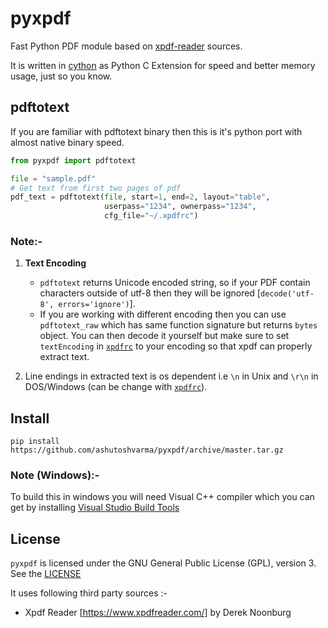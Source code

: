 # pyxpdf
Fast Python PDF module based on [xpdf-reader](https://www.xpdfreader.com/) sources.

It is written in [cython](https://cython.org/) as Python C Extension for speed and better memory usage, just so you know.


## pdftotext
If you are familiar with pdftotext binary then this is it's python port with almost native binary speed.

```python
from pyxpdf import pdftotext

file = "sample.pdf"
# Get text from first two pages of pdf
pdf_text = pdftotext(file, start=1, end=2, layout="table",
                     userpass="1234", ownerpass="1234", 
                     cfg_file="~/.xpdfrc")
```

### Note:-
1. **Text Encoding**
    + `pdftotext` returns Unicode encoded string, so if your PDF contain characters outside of utf-8 then they will be ignored [`decode('utf-8', errors='ignore')`].
    + If you are working with different encoding then you can use `pdftotext_raw` which has same function signature but returns `bytes` object. You can then decode it yourself but make sure to set `textEncoding` in [`xpdfrc`](https://github.com/ashutoshvarma/libxpdf/blob/master/xpdf-4.02/doc/xpdfrc.cat) to your encoding so that xpdf can properly extract text.

2. Line endings in extracted text is os dependent i.e `\n` in Unix and `\r\n` in DOS/Windows (can be change with [`xpdfrc`](https://github.com/ashutoshvarma/libxpdf/blob/master/xpdf-4.02/doc/xpdfrc.cat)).


## Install
```
pip install https://github.com/ashutoshvarma/pyxpdf/archive/master.tar.gz
``` 
### Note (Windows):-
To build this in windows you will need Visual C++ compiler which you can get by installing [Visual Studio Build Tools](https://visualstudio.microsoft.com/downloads/#build-tools-for-visual-studio-2019)


## License
`pyxpdf` is licensed under the GNU General Public License (GPL), version 3. See the [LICENSE](https://github.com/ashutoshvarma/pyxpdf/blob/master/LICENSE)

It uses following third party sources :-
- Xpdf Reader [https://www.xpdfreader.com/] by Derek Noonburg
 



